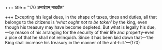+++
title = "170 अनादेयन् नाददीत"

+++
Excepting his legal dues, in the shape of taxes, tines and duties, all
that belongs to the citizens is ‘*what ought not to be taken*’ by the
king, even though his treasury may have become depleted. But what is
legally his due,—by reason of his arranging for the security of their
life and property-even a pice of that he shall not relinquish. Since it
has been laid down that—‘the King shall increase his treasury in the
manner of the ant-hill.’—(170)


